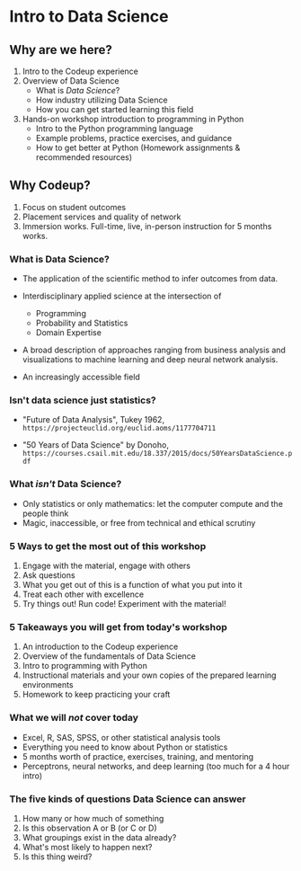 # Intro to Data Science

## Why are we here?
1. Intro to the Codeup experience
2. Overview of Data Science
   - What is _Data Science_?
   - How industry utilizing Data Science
   - How you can get started learning this field
3. Hands-on workshop introduction to programming in Python
   - Intro to the Python programming language
   - Example problems, practice exercises, and guidance
   - How to get better at Python (Homework assignments & recommended resources)

## Why Codeup?
1. Focus on student outcomes
2. Placement services and quality of network
3. Immersion works. Full-time, live, in-person instruction for 5 months works.

### What is Data Science?
- The application of the scientific method to infer outcomes from data. 
- Interdisciplinary applied science at the intersection of
	- Programming
	- Probability and Statistics
	- Domain Expertise

- A broad description of approaches ranging from business analysis and visualizations to machine learning and deep neural network analysis.

- An increasingly accessible field

### Isn't data science just statistics?
- "Future of Data Analysis", Tukey 1962, `https://projecteuclid.org/euclid.aoms/1177704711`

- "50 Years of Data Science" by Donoho, `https://courses.csail.mit.edu/18.337/2015/docs/50YearsDataScience.pdf`


### What *isn't* Data Science?

- Only statistics or only mathematics: let the computer compute and the people think
- Magic, inaccessible, or free from technical and ethical scrutiny

### 5 Ways to get the most out of this workshop

1. Engage with the material, engage with others
2. Ask questions
3. What you get out of this is a function of what you put into it
4. Treat each other with excellence
5. Try things out! Run code! Experiment with the material!

### 5 Takeaways you will get from today's workshop
1. An introduction to the Codeup experience
2. Overview of the fundamentals of Data Science
3. Intro to programming with Python
4. Instructional materials and your own copies of the prepared learning environments
5. Homework to keep practicing your craft

### What we will *not* cover today
- Excel, R, SAS, SPSS, or other statistical analysis tools
- Everything you need to know about Python or statistics
- 5 months worth of practice, exercises, training, and mentoring
- Perceptrons, neural networks, and deep learning (too much for a 4 hour intro)

### The five kinds of questions Data Science can answer

1. How many or how much of something
2. Is this observation A or B (or C or D)
3. What groupings exist in the data already?
4. What's most likely to happen next? 
5. Is this thing weird? 
